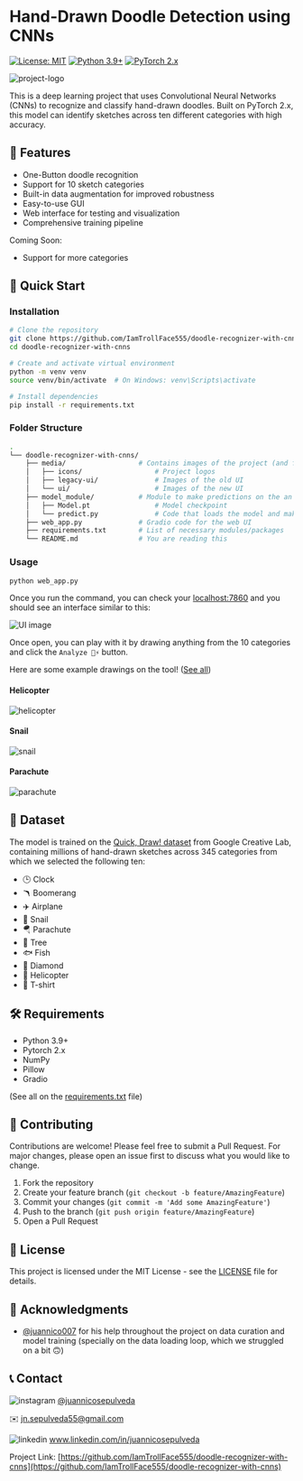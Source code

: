 # Hand-Drawn Doodle Detection using CNNs

[![License: MIT](https://img.shields.io/badge/License-MIT-yellow.svg)](https://opensource.org/licenses/MIT)
[![Python 3.9+](https://img.shields.io/badge/python-3.8+-blue.svg)](https://www.python.org/downloads/)
[![PyTorch 2.x](https://img.shields.io/badge/pytorch-2.x-orange.svg)](https://www.tensorflow.org/)

![project-logo](media/icons/icon-512.png)

This is a deep learning project that uses Convolutional Neural Networks (CNNs) to recognize and classify hand-drawn doodles. Built on PyTorch 2.x, this model can identify sketches across ten different categories with high accuracy.

## 🎨 Features

- One-Button doodle recognition
- Support for 10 sketch categories
- Built-in data augmentation for improved robustness
- Easy-to-use GUI
- Web interface for testing and visualization
- Comprehensive training pipeline

Coming Soon: 

- Support for more categories


## 🚀 Quick Start

### Installation

```bash
# Clone the repository
git clone https://github.com/IamTrollFace555/doodle-recognizer-with-cnns
cd doodle-recognizer-with-cnns

# Create and activate virtual environment
python -m venv venv
source venv/bin/activate  # On Windows: venv\Scripts\activate

# Install dependencies
pip install -r requirements.txt
```
### Folder Structure

```bash
.
└── doodle-recognizer-with-cnns/
    ├── media/                  # Contains images of the project (and for the README)
    │   ├── icons/                  # Project logos
    │   ├── legacy-ui/              # Images of the old UI
    │   └── ui/                     # Images of the new UI
    ├── model_module/           # Module to make predictions on the an image
    │   ├── Model.pt                # Model checkpoint
    │   └── predict.py              # Code that loads the model and makes predictions with it
    ├── web_app.py              # Gradio code for the web UI
    ├── requirements.txt        # List of necessary modules/packages
    └── README.md               # You are reading this
```


### Usage

```bash
python web_app.py
```
Once you run the command, you can check your [localhost:7860](http://localhost:7860) and you should see an interface similar to this:

![UI image](media/ui/UI_blank.png)

Once open, you can play with it by drawing anything from the 10 categories and click the `Analyze 🧠⚡` button.

Here are some example drawings on the tool! ([See all](media/ui))

#### Helicopter
![helicopter](media/ui/Helicopter.png)


#### Snail
![snail](media/ui/Snail.png)

#### Parachute
![parachute](media/ui/Parachute.png)


## 📁 Dataset

The model is trained on the [Quick, Draw! dataset](https://github.com/googlecreativelab/quickdraw-dataset)
from Google Creative Lab, containing millions of hand-drawn sketches across 345 categories from 
which we selected the following ten:

- 🕒 Clock 
- 🪃 Boomerang 
- ✈️ Airplane
- 🐌 Snail
- 🪂 Parachute 
- 🌳 Tree
- 🐟 Fish
- 💎 Diamond
- 🚁 Helicopter
- 👕 T-shirt

## 🛠️ Requirements

- Python 3.9+
- Pytorch 2.x
- NumPy
- Pillow
- Gradio

(See all on the [requirements.txt](requirements.txt) file)

## 🤝 Contributing

Contributions are welcome! Please feel free to submit a Pull Request. For major changes, please open an issue first to discuss what you would like to change.

1. Fork the repository
2. Create your feature branch (`git checkout -b feature/AmazingFeature`)
3. Commit your changes (`git commit -m 'Add some AmazingFeature'`)
4. Push to the branch (`git push origin feature/AmazingFeature`)
5. Open a Pull Request

## 📝 License

This project is licensed under the MIT License - see the [LICENSE](LICENSE) file for details.

## 🙏 Acknowledgments

- [@juannico007](https://github.com/juannico007) for his help throughout the project on data curation and model training (specially on the data loading loop, which we struggled on a bit 🙃)

## 📞 Contact

![instagram](https://github.com/CLorant/readme-social-icons/blob/main/small/colored/instagram.svg) [@juannicosepulveda](https://www.instagram.com/juannicosepulveda/)

✉️ jn.sepulveda55@gmail.com

![linkedin](https://github.com/CLorant/readme-social-icons/blob/main/small/colored/linkedin.svg) www.linkedin.com/in/juannicosepulveda

Project Link: [https://github.com/IamTrollFace555/doodle-recognizer-with-cnns](https://github.com/IamTrollFace555/doodle-recognizer-with-cnns)

